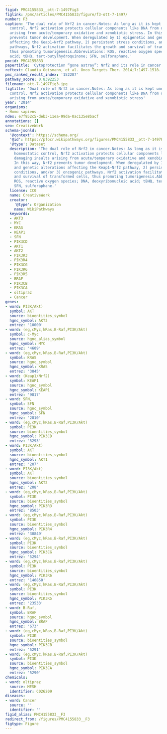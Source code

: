 ```yaml
---
figid: PMC4155833__ott-7-1497Fig3
figlink: /pmc/articles/PMC4155833/figure/f3-ott-7-1497/
number: F3
caption: 'The dual role of Nrf2 in cancer.Notes: As long as it is kept under homeostatic
  control, Nrf2 activation protects cellular components like DNA from damaging insults
  arising from acute/temporary oxidative and xenobiotic stress. In this way, Nrf2
  prevents tumor development. When deregulated by 1) epigenetic and genetic alterations
  affecting the Keap1–Nrf2 pathway, 2) persistent stress conditions, and/or 3) oncogenic
  pathways, Nrf2 activation facilitates the growth and survival of transformed cells,
  thus promoting tumorigenesis.Abbreviations: ROS, reactive oxygen species; DNA, deoxyribonucleic
  acid; tBHQ, tert-butylhydroquinone; SFN, sulforaphane.'
pmcid: PMC4155833
papertitle: 'Cytoprotection “gone astray”: Nrf2 and its role in cancer.'
reftext: Claudia Geismann, et al. Onco Targets Ther. 2014;7:1497-1518.
pmc_ranked_result_index: '152287'
pathway_score: 0.8392253
filename: ott-7-1497Fig3.jpg
figtitle: 'Dual role of Nrf2 in cancer.Notes: As long as it is kept under homeostatic
  control, Nrf2 activation protects cellular components like DNA from damaging insults
  arising from acute/temporary oxidative and xenobiotic stress'
year: '2014'
organisms:
- Homo sapiens
ndex: e7f952c5-deb3-11ea-99da-0ac135e8bacf
annotations: []
seo: CreativeWork
schema-jsonld:
  '@context': https://schema.org/
  '@id': https://pfocr.wikipathways.org/figures/PMC4155833__ott-7-1497Fig3.html
  '@type': Dataset
  description: 'The dual role of Nrf2 in cancer.Notes: As long as it is kept under
    homeostatic control, Nrf2 activation protects cellular components like DNA from
    damaging insults arising from acute/temporary oxidative and xenobiotic stress.
    In this way, Nrf2 prevents tumor development. When deregulated by 1) epigenetic
    and genetic alterations affecting the Keap1–Nrf2 pathway, 2) persistent stress
    conditions, and/or 3) oncogenic pathways, Nrf2 activation facilitates the growth
    and survival of transformed cells, thus promoting tumorigenesis.Abbreviations:
    ROS, reactive oxygen species; DNA, deoxyribonucleic acid; tBHQ, tert-butylhydroquinone;
    SFN, sulforaphane.'
  license: CC0
  name: CreativeWork
  creator:
    '@type': Organization
    name: WikiPathways
  keywords:
  - AKT3
  - MYC
  - KRAS
  - KEAP1
  - SFN
  - PIK3CD
  - AKT1
  - AKT2
  - PIK3R3
  - PIK3R4
  - PIK3CG
  - PIK3R6
  - PIK3R5
  - BRAF
  - PIK3CB
  - PIK3CA
  - oltipraz
  - Cancer
genes:
- word: PI3K/Akt)
  symbol: AKT
  source: bioentities_symbol
  hgnc_symbol: AKT3
  entrez: '10000'
- word: (eg,cMyc,kRas,B-Raf,PI3K/Akt)
  symbol: c-Myc
  source: hgnc_alias_symbol
  hgnc_symbol: MYC
  entrez: '4609'
- word: (eg,cMyc,kRas,B-Raf,PI3K/Akt)
  symbol: KRAS
  source: hgnc_symbol
  hgnc_symbol: KRAS
  entrez: '3845'
- word: (Keap1/Nrf2)
  symbol: KEAP1
  source: hgnc_symbol
  hgnc_symbol: KEAP1
  entrez: '9817'
- word: SFN,
  symbol: SFN
  source: hgnc_symbol
  hgnc_symbol: SFN
  entrez: '2810'
- word: (eg,cMyc,kRas,B-Raf,PI3K/Akt)
  symbol: PI3K
  source: bioentities_symbol
  hgnc_symbol: PIK3CD
  entrez: '5293'
- word: PI3K/Akt)
  symbol: AKT
  source: bioentities_symbol
  hgnc_symbol: AKT1
  entrez: '207'
- word: PI3K/Akt)
  symbol: AKT
  source: bioentities_symbol
  hgnc_symbol: AKT2
  entrez: '208'
- word: (eg,cMyc,kRas,B-Raf,PI3K/Akt)
  symbol: PI3K
  source: bioentities_symbol
  hgnc_symbol: PIK3R3
  entrez: '8503'
- word: (eg,cMyc,kRas,B-Raf,PI3K/Akt)
  symbol: PI3K
  source: bioentities_symbol
  hgnc_symbol: PIK3R4
  entrez: '30849'
- word: (eg,cMyc,kRas,B-Raf,PI3K/Akt)
  symbol: PI3K
  source: bioentities_symbol
  hgnc_symbol: PIK3CG
  entrez: '5294'
- word: (eg,cMyc,kRas,B-Raf,PI3K/Akt)
  symbol: PI3K
  source: bioentities_symbol
  hgnc_symbol: PIK3R6
  entrez: '146850'
- word: (eg,cMyc,kRas,B-Raf,PI3K/Akt)
  symbol: PI3K
  source: bioentities_symbol
  hgnc_symbol: PIK3R5
  entrez: '23533'
- word: B-Raf,
  symbol: BRAF
  source: hgnc_symbol
  hgnc_symbol: BRAF
  entrez: '673'
- word: (eg,cMyc,kRas,B-Raf,PI3K/Akt)
  symbol: PI3K
  source: bioentities_symbol
  hgnc_symbol: PIK3CB
  entrez: '5291'
- word: (eg,cMyc,kRas,B-Raf,PI3K/Akt)
  symbol: PI3K
  source: bioentities_symbol
  hgnc_symbol: PIK3CA
  entrez: '5290'
chemicals:
- word: oltipraz
  source: MESH
  identifier: C026209
diseases:
- word: Cancer
  source: ''
  identifier: ''
figid_alias: PMC4155833__F3
redirect_from: /figures/PMC4155833__F3
figtype: Figure
---
```

